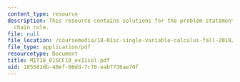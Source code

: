 ```yaml
---
content_type: resource
description: This resource contains solutions for the problem statements related to
  chain rule.
file: null
file_location: /coursemedia/18-01sc-single-variable-calculus-fall-2010/185582db40ef98dd7c70eab7736ae70f_MIT18_01SCF10_ex11sol.pdf
file_type: application/pdf
resourcetype: Document
title: MIT18_01SCF10_ex11sol.pdf
uid: 185582db-40ef-98dd-7c70-eab7736ae70f
---
```

